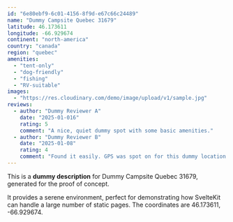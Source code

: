```yaml
---
id: "6e80ebf9-6c01-4156-8f9d-e67c66c24489"
name: "Dummy Campsite Quebec 31679"
latitude: 46.173611
longitude: -66.929674
continent: "north-america"
country: "canada"
region: "quebec"
amenities:
  - "tent-only"
  - "dog-friendly"
  - "fishing"
  - "RV-suitable"
images:
  - "https://res.cloudinary.com/demo/image/upload/v1/sample.jpg"
reviews:
  - author: "Dummy Reviewer A"
    date: "2025-01-016"
    rating: 5
    comment: "A nice, quiet dummy spot with some basic amenities."
  - author: "Dummy Reviewer B"
    date: "2025-01-08"
    rating: 4
    comment: "Found it easily. GPS was spot on for this dummy location."
---
```


This is a **dummy description** for Dummy Campsite Quebec 31679, generated for the proof of concept.

It provides a serene environment, perfect for demonstrating how SvelteKit can handle a large number of static pages. The coordinates are 46.173611, -66.929674.
